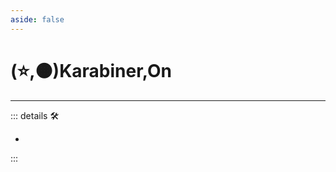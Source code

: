 ```yaml
---
aside: false
---
```

# (⭐,🟠)<labor>Karabiner</labor>,<motor>On</motor>

---

<!-- =================================================== -->
<!-- =================================================== -->
<!-- =================================================== -->
<!-- =================================================== -->
<!-- =================================================== -->
::: details 🛠

-

:::
